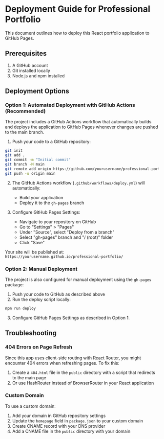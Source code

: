 # Deployment Guide for Professional Portfolio

This document outlines how to deploy this React portfolio application to GitHub Pages.

## Prerequisites

1. A GitHub account
2. Git installed locally
3. Node.js and npm installed

## Deployment Options

### Option 1: Automated Deployment with GitHub Actions (Recommended)

The project includes a GitHub Actions workflow that automatically builds and deploys the application to GitHub Pages whenever changes are pushed to the main branch.

1. Push your code to a GitHub repository:
```bash
git init
git add .
git commit -m "Initial commit"
git branch -M main
git remote add origin https://github.com/yourusername/professional-portfolio.git
git push -u origin main
```

2. The GitHub Actions workflow (`.github/workflows/deploy.yml`) will automatically:
   - Build your application
   - Deploy it to the `gh-pages` branch

3. Configure GitHub Pages Settings:
   - Navigate to your repository on GitHub
   - Go to "Settings" > "Pages"
   - Under "Source", select "Deploy from a branch"
   - Select "gh-pages" branch and "/ (root)" folder
   - Click "Save"

Your site will be published at: `https://yourusername.github.io/professional-portfolio/`

### Option 2: Manual Deployment

The project is also configured for manual deployment using the `gh-pages` package:

1. Push your code to GitHub as described above
2. Run the deploy script locally:
```bash
npm run deploy
```

3. Configure GitHub Pages Settings as described in Option 1.

## Troubleshooting

### 404 Errors on Page Refresh

Since this app uses client-side routing with React Router, you might encounter 404 errors when refreshing pages. To fix this:

1. Create a `404.html` file in the `public` directory with a script that redirects to the main page
2. Or use HashRouter instead of BrowserRouter in your React application

### Custom Domain

To use a custom domain:
1. Add your domain in GitHub repository settings
2. Update the `homepage` field in `package.json` to your custom domain
3. Create CNAME record with your DNS provider
4. Add a CNAME file in the `public` directory with your domain
